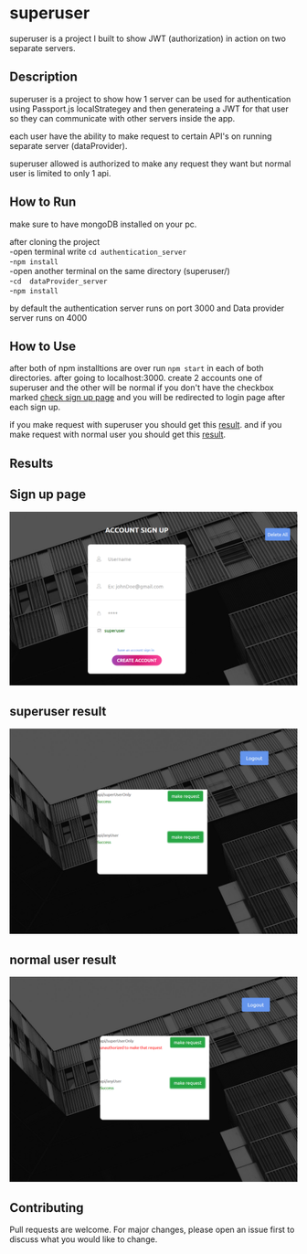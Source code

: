 # superuser

superuser is a project I built to show JWT (authorization) in action on two separate servers.

## Description

superuser is a project to show how  1 server can be used for authentication using Passport.js localStrategey and then generateing a JWT for that user so they can communicate with other servers inside the app.

each user have the ability to make request to certain API's on running separate server (dataProvider).

superuser allowed is authorized to make any request they want but normal user is limited to only 1 api.

## How to Run

make sure to have mongoDB installed on your pc. 

after cloning the project <br />
-open terminal write `cd authentication_server`<br>
-`npm install` <br />
-open another terminal on the same directory (superuser/)<br />
-`cd  dataProvider_server`<br />
-`npm install`<br />

by default the authentication server runs on port 3000 and Data provider server runs on 4000
## How to Use
after both of npm installtions are over run `npm start` in each of both directories.
after going to localhost:3000.
create 2 accounts one of superuser and the other will be normal if you don't have the checkbox marked 
[check sign up page](#sign-up-page) and you will be redirected to login page after each sign up.

if you make request with superuser you should get this [result](#superuser-result).
and if you make request with normal user you should get this [result](#normal-user-result).


## Results 
## Sign up page
![](images/signUp.png)

## superuser result 
![](images/superuser_request.png)

## normal user result 
![](images/normal_request.png)

## Contributing
Pull requests are welcome. For major changes, please open an issue first to discuss what you would like to change.


